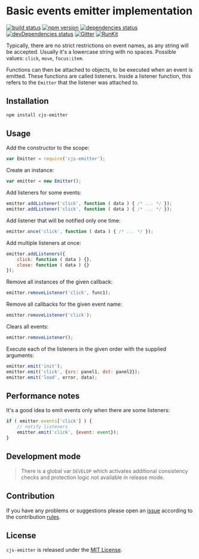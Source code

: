 Basic events emitter implementation
===================================

[![build status](https://img.shields.io/travis/cjssdk/emitter.svg?style=flat-square)](https://travis-ci.org/cjssdk/emitter)
[![npm version](https://img.shields.io/npm/v/cjs-emitter.svg?style=flat-square)](https://www.npmjs.com/package/cjs-emitter)
[![dependencies status](https://img.shields.io/david/cjssdk/emitter.svg?style=flat-square)](https://david-dm.org/cjssdk/emitter)
[![devDependencies status](https://img.shields.io/david/dev/cjssdk/emitter.svg?style=flat-square)](https://david-dm.org/cjssdk/emitter?type=dev)
[![Gitter](https://img.shields.io/badge/gitter-join%20chat-blue.svg?style=flat-square)](https://gitter.im/DarkPark/cjssdk)
[![RunKit](https://img.shields.io/badge/RunKit-try-yellow.svg?style=flat-square)](https://runkit.com/npm/cjs-emitter)


Typically, there are no strict restrictions on event names, as any string will be accepted.
Usually it's a lowercase string with no spaces. Possible values: `click`, `move`, `focus:item`.

Functions can then be attached to objects, to be executed when an event is emitted.
These functions are called listeners. Inside a listener function, this refers to the `Emitter` that the listener was attached to.


## Installation ##

```bash
npm install cjs-emitter
```


## Usage ##

Add the constructor to the scope:

```js
var Emitter = require('cjs-emitter');
```

Create an instance:

```js
var emitter = new Emitter();
```

Add listeners for some events:

```js
emitter.addListener('click', function ( data ) { /* ... */ });
emitter.addListener('click', function ( data ) { /* ... */ });
```

Add listener that will be notified only one time:

```js
emitter.once('click', function ( data ) { /* ... */ });
```

Add multiple listeners at once:

```js
emitter.addListeners({
    click: function ( data ) {},
    close: function ( data ) {}
});
```

Remove all instances of the given callback:

```js
emitter.removeListener('click', func1);
```

Remove all callbacks for the given event name:

```js
emitter.removeListener('click');
```

Clears all events:

```js
emitter.removeListener();
```

Execute each of the listeners in the given order with the supplied arguments:

```js
emitter.emit('init');
emitter.emit('click', {src: panel1, dst: panel2});
emitter.emit('load', error, data);
```


## Performance notes ##

It's a good idea to emit events only when there are some listeners:

```js
if ( emitter.events['click'] ) {
    // notify listeners
    emitter.emit('click', {event: event});
}
```


## Development mode ##

> There is a global var `DEVELOP` which activates additional consistency checks and protection logic not available in release mode.


## Contribution ##

If you have any problems or suggestions please open an [issue](https://github.com/cjssdk/emitter/issues)
according to the contribution [rules](.github/contributing.md).


## License ##

`cjs-emitter` is released under the [MIT License](license.md).
